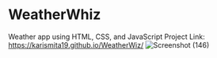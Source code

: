 # WeatherWhiz

Weather app using HTML, CSS, and JavaScript
Project Link: https://karismita19.github.io/WeatherWiz/
![Screenshot (146)](https://github.com/user-attachments/assets/34c474d9-e8ea-4504-b0a3-534c9567886d)

